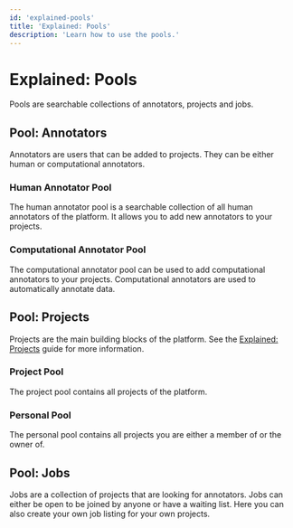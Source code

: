 ```yaml
---
id: 'explained-pools'
title: 'Explained: Pools'
description: 'Learn how to use the pools.'
---
```


# Explained: Pools

Pools are searchable collections of annotators, projects and jobs. 

## Pool: Annotators

Annotators are users that can be added to projects. They can be either human or computational annotators.

### Human Annotator Pool

The human annotator pool is a searchable collection of all human annotators of the platform. It allows you to add new annotators to your projects.

### Computational Annotator Pool

The computational annotator pool can be used to add computational annotators to your projects. Computational annotators are used to automatically annotate data.

## Pool: Projects

Projects are the main building blocks of the platform. See the [Explained: Projects](/guide/explained-project) guide for more information.

### Project Pool

The project pool contains all projects of the platform. 

### Personal Pool

The personal pool contains all projects you are either a member of or the owner of.

## Pool: Jobs

Jobs are a collection of projects that are looking for annotators. Jobs can either be open to be joined by anyone or have a waiting list. Here you can also create your own job listing for your own projects.